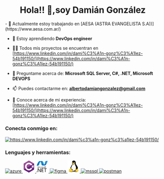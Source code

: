 <h1 align="center">Hola!! 👋,soy Damián González</h1>
- 🔭 Actualmente estoy trabajando en [AESA (ASTRA EVANGELISTA S.A))](https://www.aesa.com.ar/)

- 🌱 Estoy aprendiendo **DevOps engineer**

- 👨‍💻 Todos mis proyectos se encuentran en [https://www.linkedin.com/in/dami%C3%A1n-gonz%C3%A1lez-54b191150/](https://www.linkedin.com/in/dami%C3%A1n-gonz%C3%A1lez-54b191150/)

- 💬 Preguntame acerca de: **Microsoft SQL Server, C#, .NET, Microsoft DEVOPS**

- 📫 Puedes contactarme en: **albertodamiangonzalez@gmail.com**

- 📄 Conoce acerca de mi experiencia: [https://www.linkedin.com/in/dami%C3%A1n-gonz%C3%A1lez-54b191150/](https://www.linkedin.com/in/dami%C3%A1n-gonz%C3%A1lez-54b191150/)

<h3 align="left">Conecta conmigo en:</h3>
<p align="left">
<a href="https://linkedin.com/in/https://www.linkedin.com/in/dami%c3%a1n-gonz%c3%a1lez-54b191150/" target="blank"><img align="center" src="https://raw.githubusercontent.com/rahuldkjain/github-profile-readme-generator/master/src/images/icons/Social/linked-in-alt.svg" alt="https://www.linkedin.com/in/dami%c3%a1n-gonz%c3%a1lez-54b191150/" height="30" width="40" /></a>
</p>

<h3 align="left">Lenguajes y herramientas:</h3>
<p align="left"> <a href="https://azure.microsoft.com/en-in/" target="_blank" rel="noreferrer"> <img src="https://www.vectorlogo.zone/logos/microsoft_azure/microsoft_azure-icon.svg" alt="azure" width="40" height="40"/> </a> <a href="https://www.w3schools.com/cs/" target="_blank" rel="noreferrer"> <img src="https://raw.githubusercontent.com/devicons/devicon/master/icons/csharp/csharp-original.svg" alt="csharp" width="40" height="40"/> </a> <a href="https://dotnet.microsoft.com/" target="_blank" rel="noreferrer"> <img src="https://raw.githubusercontent.com/devicons/devicon/master/icons/dot-net/dot-net-original-wordmark.svg" alt="dotnet" width="40" height="40"/> </a> <a href="https://www.figma.com/" target="_blank" rel="noreferrer"> <img src="https://www.vectorlogo.zone/logos/figma/figma-icon.svg" alt="figma" width="40" height="40"/> </a> <a href="https://www.linux.org/" target="_blank" rel="noreferrer"> <img src="https://raw.githubusercontent.com/devicons/devicon/master/icons/linux/linux-original.svg" alt="linux" width="40" height="40"/> </a> <a href="https://www.microsoft.com/en-us/sql-server" target="_blank" rel="noreferrer"> <img src="https://www.svgrepo.com/show/303229/microsoft-sql-server-logo.svg" alt="mssql" width="40" height="40"/> </a> <a href="https://postman.com" target="_blank" rel="noreferrer"> <img src="https://www.vectorlogo.zone/logos/getpostman/getpostman-icon.svg" alt="postman" width="40" height="40"/> </a> </p>
